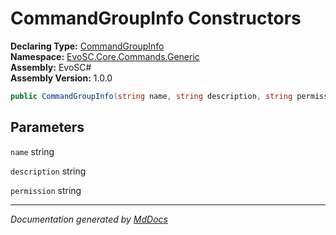 ﻿<!--  
  <auto-generated>   
    The contents of this file were generated by a tool.  
    Changes to this file may be list if the file is regenerated  
  </auto-generated>   
-->

# CommandGroupInfo Constructors

**Declaring Type:** [CommandGroupInfo](../index.md)  
**Namespace:** [EvoSC.Core.Commands.Generic](../../index.md)  
**Assembly:** EvoSC\#  
**Assembly Version:** 1.0.0

```csharp
public CommandGroupInfo(string name, string description, string permission = null);
```

## Parameters

`name`  string

`description`  string

`permission`  string

___

*Documentation generated by [MdDocs](https://github.com/ap0llo/mddocs)*
